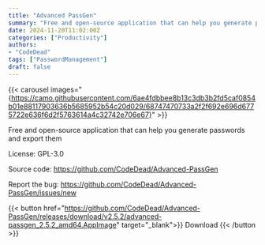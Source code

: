 ```yaml
---
title: "Advanced PassGen"
summary: "Free and open-source application that can help you generate passwords and export them"
date: 2024-11-20T11:02:00Z
categories: ["Productivity"]
authors:
- "CodeDead"
tags: ["PasswordManagement"]
draft: false
---
```


{{< carousel images="{https://camo.githubusercontent.com/6ae4fdbbee8b13c3db3b2fd5caf0854b01e88117903636b5685952b54c20d029/68747470733a2f2f692e696d6775722e636f6d2f5763614a4c32742e706e67}" >}}

Free and open-source application that can help you generate passwords and export them

License: GPL-3.0

Source code: <https://github.com/CodeDead/Advanced-PassGen>

Report the bug: <https://github.com/CodeDead/Advanced-PassGen/issues/new>  

{{< button href="https://github.com/CodeDead/Advanced-PassGen/releases/download/v2.5.2/advanced-passgen_2.5.2_amd64.AppImage" target="_blank">}}
Download
{{< /button >}}
